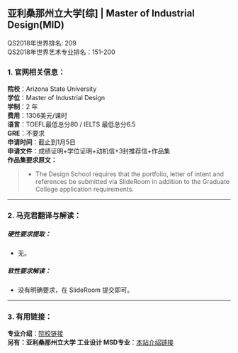 ## 亚利桑那州立大学[综] | Master of Industrial Design(MID)

QS2018年世界排名: 209  
QS2018年世界艺术专业排名：151-200


### 1. 官网相关信息：

**院校**：Arizona State University  
**学位**：Master of Industrial Design  
**学制**：2 年  
**费用**：1306美元/课时  
**语言**：TOEFL最低总分80 / IELTS 最低总分6.5  
**GRE**：不要求    
**申请时间**：截止到1月5日  
**申请文件**：成绩证明+学位证明+动机信+3封推荐信+作品集  
**作品集要求原文：**   

> - The Design School requires that the portfolio, letter of intent and references be submitted via SlideRoom in addition to the Graduate College application requirements.



---


### 2. 马克君翻译与解读：

##### 硬性要求提取：
- 无。


##### 软性要求解读：
- 没有明确要求，在 SlideRoom 提交即可。


---


### 3. 有用链接：

**专业介绍**：[院校链接](https://design.asu.edu/degree-programs/industrial-design-mid)  
**另有：亚利桑那州立大学 工业设计 MSD专业**：[本站介绍链接](此处网页待补充)

